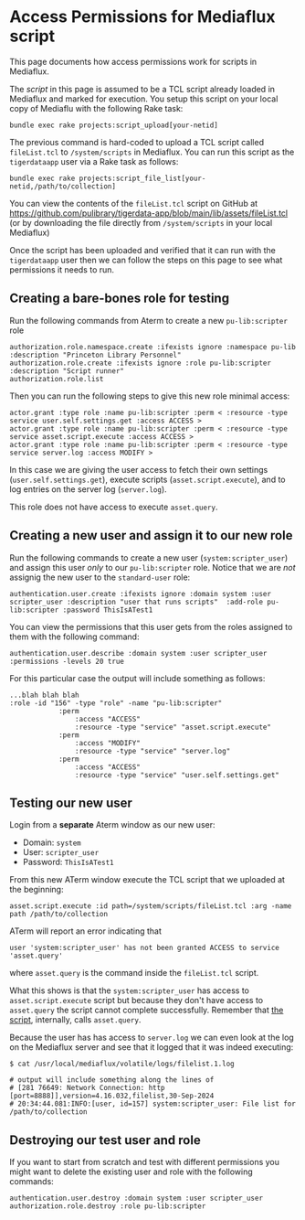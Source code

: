 # Access Permissions for Mediaflux script

This page documents how access permissions work for scripts in Mediaflux.

The *script* in this page is assumed to be a TCL script already loaded in Mediaflux and marked for execution. You setup this script on your local copy of Mediaflu with the following Rake task:

```
bundle exec rake projects:script_upload[your-netid]
```

The previous command is hard-coded to upload a TCL script called `fileList.tcl` to `/system/scripts` in Mediaflux. You can run this script as the `tigerdataapp` user via a Rake task as follows:

```
bundle exec rake projects:script_file_list[your-netid,/path/to/collection]
```

You can view the contents of the `fileList.tcl` script on GitHub at https://github.com/pulibrary/tigerdata-app/blob/main/lib/assets/fileList.tcl (or by downloading the file directly from `/system/scripts` in your local Mediaflux)

Once the script has been uploaded and verified that it can run with the `tigerdataapp` user then we can follow the steps on this page to see what permissions it needs to run.


## Creating a bare-bones role for testing

Run the following commands from Aterm to create a new `pu-lib:scripter` role

```
authorization.role.namespace.create :ifexists ignore :namespace pu-lib :description "Princeton Library Personnel"
authorization.role.create :ifexists ignore :role pu-lib:scripter :description "Script runner"
authorization.role.list
```



Then you can run the following steps to give this new role minimal access:

```
actor.grant :type role :name pu-lib:scripter :perm < :resource -type service user.self.settings.get :access ACCESS >
actor.grant :type role :name pu-lib:scripter :perm < :resource -type service asset.script.execute :access ACCESS >
actor.grant :type role :name pu-lib:scripter :perm < :resource -type service server.log :access MODIFY >
```

In this case we are giving the user access to fetch their own settings (`user.self.settings.get`), execute scripts (`asset.script.execute`), and to log entries on the server log (`server.log`).

This role does not have access to execute `asset.query`.


## Creating a new user and assign it to our new role

Run the following commands to create a new user (`system:scripter_user`) and assign this user *only* to our `pu-lib:scripter` role. Notice that we are *not* assignig the new user to the `standard-user` role:

```
authentication.user.create :ifexists ignore :domain system :user scripter_user :description "user that runs scripts"  :add-role pu-lib:scripter :password ThisIsATest1
```

You can view the permissions that this user gets from the roles assigned to them with the following command:

```
authentication.user.describe :domain system :user scripter_user :permissions -levels 20 true
```

For this particular case the output will include something as follows:

```
...blah blah blah
:role -id "156" -type "role" -name "pu-lib:scripter"
            :perm
                :access "ACCESS"
                :resource -type "service" "asset.script.execute"
            :perm
                :access "MODIFY"
                :resource -type "service" "server.log"
            :perm
                :access "ACCESS"
                :resource -type "service" "user.self.settings.get"
```

## Testing our new user
Login from a **separate** Aterm window as our new user:
* Domain: `system`
* User: `scripter_user`
* Password: `ThisIsATest1`

From this new ATerm window execute the TCL script that we uploaded at the beginning:


```
asset.script.execute :id path=/system/scripts/fileList.tcl :arg -name path /path/to/collection
```

ATerm will report an error indicating that

```
user 'system:scripter_user' has not been granted ACCESS to service 'asset.query'
```

where `asset.query` is the command inside the `fileList.tcl` script.


What this shows is that the `system:scripter_user` has access to `asset.script.execute` script but because they don't have access to `asset.query` the script cannot complete successfully. Remember that [the script](https://github.com/pulibrary/tigerdata-app/blob/main/lib/assets/fileList.tcl), internally, calls `asset.query`.

Because the user has has access to `server.log` we can even look at the log on the Mediaflux server and see that it logged that it was indeed executing:

```
$ cat /usr/local/mediaflux/volatile/logs/filelist.1.log

# output will include something along the lines of
# [281 76649: Network Connection: http [port=8888]],version=4.16.032,filelist,30-Sep-2024
# 20:34:44.081:INFO:[user, id=157] system:scripter_user: File list for /path/to/collection
```


## Destroying our test user and role

If you want to start from scratch and test with different permissions you might want to delete the existing user and role with the following commands:

```
authentication.user.destroy :domain system :user scripter_user
authorization.role.destroy :role pu-lib:scripter
```

